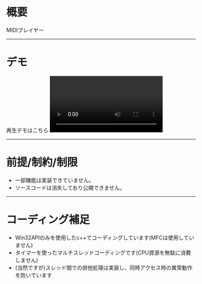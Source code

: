 # 概要
MIDIプレイヤー

---
# デモ
再生デモはこちら
![デモMP4](demo/DMP_demo.mp4)

---
# 前提/制約/制限
- 一部機能は実装できていません。
- ソースコードは消失しており公開できません。

---
# コーディング補足
- Win32APIのみを使用したc++でコーディングしています(MFCは使用していません)
- タイマーを使ったマルチスレッドコーディングです(CPU資源を無駄に消費しません)
- (当然ですが)スレッド間での排他処理は実装し、同時アクセス時の異常動作を防いでいます
